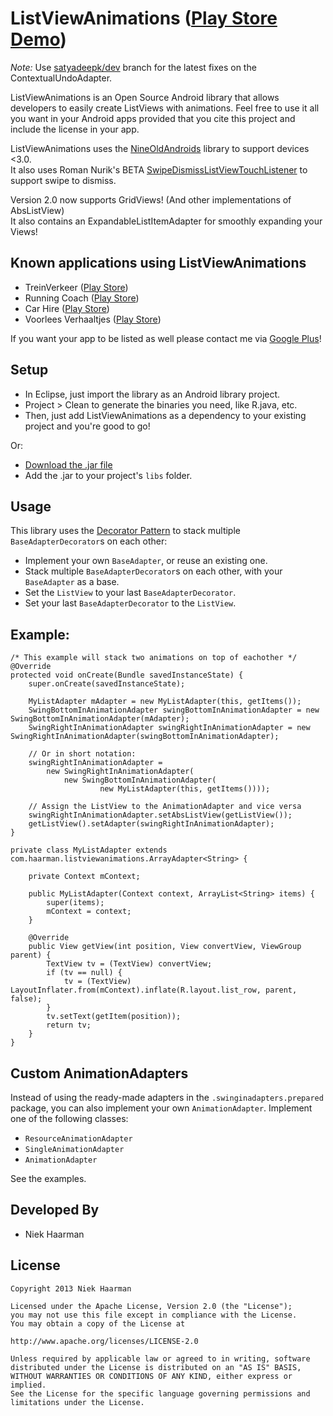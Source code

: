 ListViewAnimations ([Play Store Demo][1])
===========
*Note:* Use [satyadeepk/dev][12] branch for the latest fixes on the ContextualUndoAdapter.

ListViewAnimations is an Open Source Android library that allows developers to easily create ListViews with animations.
Feel free to use it all you want in your Android apps provided that you cite this project and include the license in your app.

ListViewAnimations uses the [NineOldAndroids][2] library to support devices <3.0.  
It also uses Roman Nurik's BETA [SwipeDismissListViewTouchListener][5] to support swipe to dismiss.

Version 2.0 now supports GridViews! (And other implementations of AbsListView)  
It also contains an ExpandableListItemAdapter for smoothly expanding your Views!

Known applications using ListViewAnimations
-----
* TreinVerkeer ([Play Store][6])
* Running Coach ([Play Store][9])
* Car Hire ([Play Store][10])
* Voorlees Verhaaltjes ([Play Store][11])

If you want your app to be listed as well please contact me via [Google Plus][8]!

Setup
-----
* In Eclipse, just import the library as an Android library project.
* Project > Clean to generate the binaries you need, like R.java, etc.
* Then, just add ListViewAnimations as a dependency to your existing project and you're good to go!

Or:

* [Download the .jar file][4]
* Add the .jar to your project's `libs` folder.

Usage
-----
This library uses the [Decorator Pattern][3] to stack multiple `BaseAdapterDecorator`s on each other:

* Implement your own `BaseAdapter`, or reuse an existing one.
* Stack multiple `BaseAdapterDecorator`s on each other, with your `BaseAdapter` as a base.
* Set the `ListView` to your last `BaseAdapterDecorator`.
* Set your last `BaseAdapterDecorator` to the `ListView`.

Example:
-----

	/* This example will stack two animations on top of eachother */
	@Override
	protected void onCreate(Bundle savedInstanceState) {
		super.onCreate(savedInstanceState);

		MyListAdapter mAdapter = new MyListAdapter(this, getItems());
		SwingBottomInAnimationAdapter swingBottomInAnimationAdapter = new SwingBottomInAnimationAdapter(mAdapter);
		SwingRightInAnimationAdapter swingRightInAnimationAdapter = new SwingRightInAnimationAdapter(swingBottomInAnimationAdapter);
		
		// Or in short notation:
		swingRightInAnimationAdapter = 
			new SwingRightInAnimationAdapter(
				new SwingBottomInAnimationAdapter(
						new MyListAdapter(this, getItems())));
		
		// Assign the ListView to the AnimationAdapter and vice versa
		swingRightInAnimationAdapter.setAbsListView(getListView());
		getListView().setAdapter(swingRightInAnimationAdapter);
	}
	
	private class MyListAdapter extends com.haarman.listviewanimations.ArrayAdapter<String> {

		private Context mContext;

		public MyListAdapter(Context context, ArrayList<String> items) {
			super(items);
			mContext = context;
		}

		@Override
		public View getView(int position, View convertView, ViewGroup parent) {
			TextView tv = (TextView) convertView;
			if (tv == null) {
				tv = (TextView) LayoutInflater.from(mContext).inflate(R.layout.list_row, parent, false);
			}
			tv.setText(getItem(position));
			return tv;
		}
	}

Custom AnimationAdapters
-----
Instead of using the ready-made adapters in the `.swinginadapters.prepared` package, you can also implement your own `AnimationAdapter`.
Implement one of the following classes:

* `ResourceAnimationAdapter`
* `SingleAnimationAdapter`
* `AnimationAdapter`

See the examples.

Developed By
-----
* Niek Haarman

License
-----

	Copyright 2013 Niek Haarman

	Licensed under the Apache License, Version 2.0 (the "License");
	you may not use this file except in compliance with the License.
	You may obtain a copy of the License at

	http://www.apache.org/licenses/LICENSE-2.0

	Unless required by applicable law or agreed to in writing, software
	distributed under the License is distributed on an "AS IS" BASIS,
	WITHOUT WARRANTIES OR CONDITIONS OF ANY KIND, either express or implied.
	See the License for the specific language governing permissions and
	limitations under the License.

 [1]: https://play.google.com/store/apps/details?id=com.haarman.listviewanimations
 [2]: http://nineoldandroids.com/
 [3]: http://en.wikipedia.org/wiki/Decorator_pattern
 [4]: https://github.com/nhaarman/ListViewAnimations/blob/master/com.haarman.listviewanimations-2.1.jar?raw=true
 [5]: https://gist.github.com/romannurik/2980593
 [6]: https://play.google.com/store/apps/details?id=com.haarman.treinverkeer
 [7]: https://www.twitter.com/niekfct
 [8]: https://plus.google.com/106017817931984343451
 [9]: https://play.google.com/store/apps/details?id=com.niek.runningapp
 [10]: https://play.google.com/store/apps/details?id=com.rentalcars.handset
 [11]: https://play.google.com/store/apps/details?id=sa.voorleesVerhaaltjes
 [12]: https://github.com/satyadeepk/ListViewAnimations/tree/dev